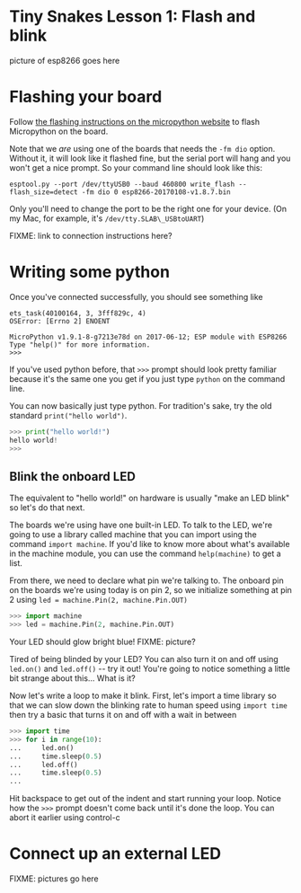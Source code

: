 # Tiny Snakes Lesson 1: Flash and blink

picture of esp8266 goes here


# Flashing your board

Follow [the flashing instructions on the micropython website](
https://docs.micropython.org/en/latest/esp8266/esp8266/tutorial/intro.html)
to flash Micropython on the board.

Note that we *are* using one of the boards that needs the `-fm dio` option.
Without it, it will look like it flashed fine, but the serial port will hang
and you won't get a nice prompt.  So your command line should look like this:

`esptool.py --port /dev/ttyUSB0 --baud 460800 write_flash --flash_size=detect
-fm dio 0 esp8266-20170108-v1.8.7.bin`

Only you'll need to change the port to be the right one for your device. (On
my Mac, for example, it's `/dev/tty.SLAB\_USBtoUART`)

FIXME: link to connection instructions here?

# Writing some python

Once you've connected successfully, you should see something like

```
ets_task(40100164, 3, 3fff829c, 4)
OSError: [Errno 2] ENOENT

MicroPython v1.9.1-8-g7213e78d on 2017-06-12; ESP module with ESP8266
Type "help()" for more information.
>>>
```

If you've used python before, that `>>>` prompt should look pretty familiar
because it's the same one you get if you just type `python` on the command
line.

You can now basically just type python.  For tradition's sake, try the old standard `print("hello world")`.

```python
>>> print("hello world!")
hello world!
>>>
```

## Blink the onboard LED

The equivalent to "hello world!" on hardware is usually "make an LED blink" so let's do that next.

The boards we're using have one built-in LED.  To talk to the LED, we're going to use a library called machine that you can import using the command `import machine`.  If you'd like to know more about what's available in the machine module, you can use the command `help(machine)` to get a list.

From there, we need to declare what pin we're talking to.  The onboard pin on the boards we're using today is on pin 2, so we initialize something at pin 2 using `led = machine.Pin(2, machine.Pin.OUT)`

```python
>>> import machine
>>> led = machine.Pin(2, machine.Pin.OUT)
```

Your LED should glow bright blue!
FIXME: picture?

Tired of being blinded by your LED?  You can also turn it on and off using `led.on()` and `led.off()` -- try it out!  You're going to notice something a little bit strange about this... What is it?

Now let's write a loop to make it blink.  First, let's import a time library so that we can slow down the blinking rate to human speed using `import time` then try a basic that turns it on and off with a wait in between

```python
>>> import time
>>> for i in range(10):
...     led.on()
...     time.sleep(0.5)
...     led.off()
...     time.sleep(0.5)
...
```

Hit backspace to get out of the indent and start running your loop.  Notice how the `>>>` prompt doesn't come back until it's done the loop.  You can abort it earlier using control-c


# Connect up an external LED

FIXME: pictures go here
